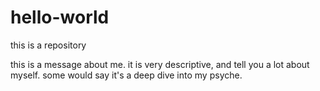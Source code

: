 # hello-world
this is a repository

this is a message about me. it is very descriptive, and tell you a lot about myself. some would say it's a deep dive into my psyche.
